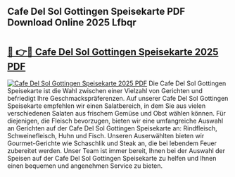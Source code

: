 ## Cafe Del Sol Gottingen Speisekarte PDF Download Online 2025 Lfbqr

# <h2><a href="http://gcah7a.nevu.top/?p=Cafe+Del+Sol+Gottingen+Speisekarte">🔗 👉🔴 Cafe Del Sol Gottingen Speisekarte 2025 PDF</a></h2>

[![Cafe Del Sol Gottingen Speisekarte 2025 PDF](https://i.imgur.com/dBaPXMq.png)](http://gcah7a.nevu.top/?p=Cafe+Del+Sol+Gottingen+Speisekarte)
Die Cafe Del Sol Gottingen Speisekarte ist die Wahl zwischen einer Vielzahl von Gerichten und befriedigt Ihre Geschmackspräferenzen. Auf unserer Cafe Del Sol Gottingen Speisekarte empfehlen wir einen Salatbereich, in dem Sie aus vielen verschiedenen Salaten aus frischem Gemüse und Obst wählen können. Für diejenigen, die Fleisch bevorzugen, bieten wir eine umfangreiche Auswahl an Gerichten auf der Cafe Del Sol Gottingen Speisekarte an: Rindfleisch, Schweinefleisch, Huhn und Fisch. Unseren Auserwählten bieten wir Gourmet-Gerichte wie Schaschlik und Steak an, die bei lebendem Feuer zubereitet werden. Unser Team ist immer bereit, Ihnen bei der Auswahl der Speisen auf der Cafe Del Sol Gottingen Speisekarte zu helfen und Ihnen einen bequemen und angenehmen Service zu bieten.
